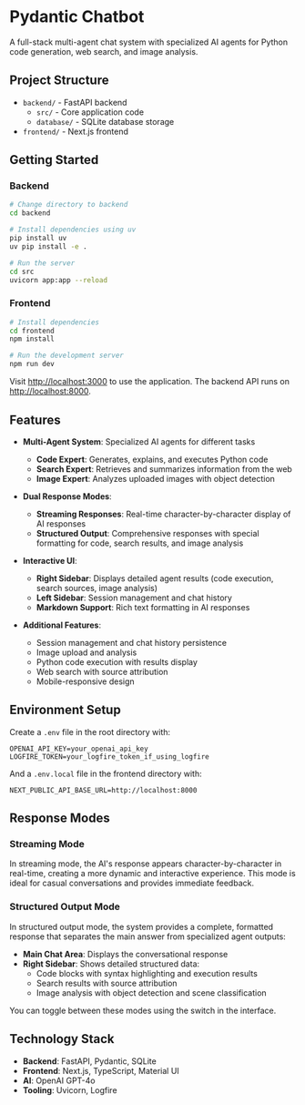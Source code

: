 # Pydantic Chatbot

A full-stack multi-agent chat system with specialized AI agents for Python code generation, web search, and image analysis.

## Project Structure

- `backend/` - FastAPI backend
  - `src/` - Core application code
  - `database/` - SQLite database storage
- `frontend/` - Next.js frontend

## Getting Started

### Backend

```bash
# Change directory to backend
cd backend

# Install dependencies using uv
pip install uv
uv pip install -e .

# Run the server
cd src
uvicorn app:app --reload
```

### Frontend

```bash
# Install dependencies
cd frontend
npm install

# Run the development server
npm run dev
```

Visit [http://localhost:3000](http://localhost:3000) to use the application. The backend API runs on [http://localhost:8000](http://localhost:8000).

## Features

- **Multi-Agent System**: Specialized AI agents for different tasks
  - **Code Expert**: Generates, explains, and executes Python code
  - **Search Expert**: Retrieves and summarizes information from the web
  - **Image Expert**: Analyzes uploaded images with object detection

- **Dual Response Modes**:
  - **Streaming Responses**: Real-time character-by-character display of AI responses
  - **Structured Output**: Comprehensive responses with special formatting for code, search results, and image analysis

- **Interactive UI**:
  - **Right Sidebar**: Displays detailed agent results (code execution, search sources, image analysis)
  - **Left Sidebar**: Session management and chat history
  - **Markdown Support**: Rich text formatting in AI responses

- **Additional Features**:
  - Session management and chat history persistence
  - Image upload and analysis
  - Python code execution with results display
  - Web search with source attribution
  - Mobile-responsive design

## Environment Setup

Create a `.env` file in the root directory with:

```
OPENAI_API_KEY=your_openai_api_key
LOGFIRE_TOKEN=your_logfire_token_if_using_logfire
```

And a `.env.local` file in the frontend directory with:

```
NEXT_PUBLIC_API_BASE_URL=http://localhost:8000
```

## Response Modes

### Streaming Mode
In streaming mode, the AI's response appears character-by-character in real-time, creating a more dynamic and interactive experience. This mode is ideal for casual conversations and provides immediate feedback.

### Structured Output Mode
In structured output mode, the system provides a complete, formatted response that separates the main answer from specialized agent outputs:

- **Main Chat Area**: Displays the conversational response
- **Right Sidebar**: Shows detailed structured data:
  - Code blocks with syntax highlighting and execution results
  - Search results with source attribution
  - Image analysis with object detection and scene classification

You can toggle between these modes using the switch in the interface.

## Technology Stack

- **Backend**: FastAPI, Pydantic, SQLite
- **Frontend**: Next.js, TypeScript, Material UI
- **AI**: OpenAI GPT-4o
- **Tooling**: Uvicorn, Logfire
